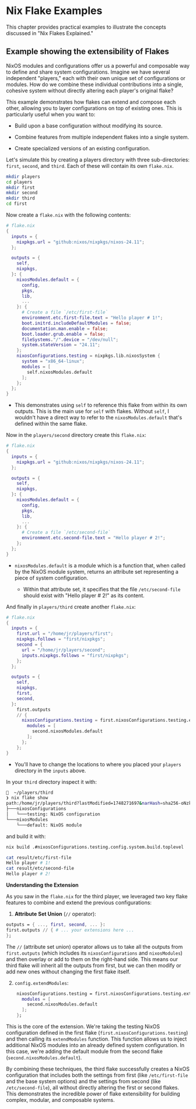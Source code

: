 # Nix Flake Examples

This chapter provides practical examples to illustrate the concepts discussed in
"Nix Flakes Explained."

## Example showing the extensibility of Flakes

NixOS modules and configurations offer us a powerful and composable way
to define and share system configurations. Imagine we have several independent
"players," each with their own unique set of configurations or modules. How do
we combine these individual contributions into a single, cohesive system
without directly altering each player's original flake?

This example demonstrates how flakes can extend and compose each other, allowing
you to layer configurations on top of existing ones. This is particularly
useful when you want to:

- Build upon a base configuration without modifying its source.

- Combine features from multiple independent flakes into a single system.

- Create specialized versions of an existing configuration.

Let's simulate this by creating a players directory with three sub-directories:
`first`, `second`, and `third`. Each of these will contain its own `flake.nix`.

```bash
mkdir players
cd players
mkdir first
mkdir second
mkdir third
cd first
```

Now create a `flake.nix` with the following contents:

```nix
# flake.nix
{
  inputs = {
    nixpkgs.url = "github:nixos/nixpkgs/nixos-24.11";
  };

  outputs = {
    self,
    nixpkgs,
  }: {
    nixosModules.default = {
      config,
      pkgs,
      lib,
      ...
    }: {
      # Create a file `/etc/first-file`
      environment.etc.first-file.text = "Hello player # 1!";
      boot.initrd.includeDefaultModules = false;
      documentation.man.enable = false;
      boot.loader.grub.enable = false;
      fileSystems."/".device = "/dev/null";
      system.stateVersion = "24.11";
    };
    nixosConfigurations.testing = nixpkgs.lib.nixosSystem {
      system = "x86_64-linux";
      modules = [
        self.nixosModules.default
      ];
    };
  };
}
```

- This demonstrates using `self` to reference this flake from within its own
  outputs. This is the main use for `self` with flakes. Without `self`, I wouldn't
  have a direct way to refer to the `nixosModules.default` that's defined within
  the same flake.

Now in the `players/second` directory create this `flake.nix`:

```nix
# flake.nix
{
  inputs = {
    nixpkgs.url = "github:nixos/nixpkgs/nixos-24.11";
  };

  outputs = {
    self,
    nixpkgs,
  }: {
    nixosModules.default = {
      config,
      pkgs,
      lib,
      ...
    }: {
      # Create a file `/etc/second-file`
      environment.etc.second-file.text = "Hello player # 2!";
    };
  };
}
```

- `nixosModules.default` is a module which is a function that, when called by
  the NixOS module system, returns an attribute set representing a piece of
  system configuration.

  - Within that attribute set, it specifies that the file `/etc/second-file`
    should exist with "Hello player # 2!" as its content.

And finally in `players/third` create another `flake.nix`:

```nix
# flake.nix
{
  inputs = {
    first.url = "/home/jr/players/first";
    nixpkgs.follows = "first/nixpkgs";
    second = {
      url = "/home/jr/players/second";
      inputs.nixpkgs.follows = "first/nixpkgs";
    };
  };

  outputs = {
    self,
    nixpkgs,
    first,
    second,
  }:
    first.outputs
    // {
      nixosConfigurations.testing = first.nixosConfigurations.testing.extendModules {
        modules = [
          second.nixosModules.default
        ];
      };
    };
}
```

- You'll have to change the locations to where you placed your `players`
  directory in the `inputs` above.

In your `third` directory inspect it with:

```bash
  ~/players/third
❯ nix flake show
path:/home/jr/players/third?lastModified=1748271697&narHash=sha256-oNzkC6X9hA0MpOBmJSZ89w4znXxv4Q5EkFhp0ewehY0%3D
├───nixosConfigurations
│   └───testing: NixOS configuration
└───nixosModules
    └───default: NixOS module
```

and build it with:

```bash
nix build .#nixosConfigurations.testing.config.system.build.toplevel
```

```bash
cat result/etc/first-file
Hello player # 1!
cat result/etc/second-file
Hello player # 2!
```

**Understanding the Extension**

As you saw in the `flake.nix` for the third player, we leveraged two key flake
features to combine and extend the previous configurations:

1. **Attribute Set Union** (`//` operator):

```nix
outputs = { ..., first, second, ... }:
first.outputs // { # ... your extensions here ...
};
```

The `//` (attribute set union) operator allows us to take all the outputs from
`first.outputs` (which includes its `nixosConfigurations` and `nixosModules`)
and then overlay or add to them on the right-hand side. This means our third
flake will inherit all the outputs from first, but we can then modify or add
new ones without changing the first flake itself.

2. `config.extendModules`:

```nix
    nixosConfigurations.testing = first.nixosConfigurations.testing.extendModules {
      modules = [
        second.nixosModules.default
      ];
    };
```

This is the core of the extension. We're taking the testing NixOS configuration
defined in the first flake (`first.nixosConfigurations.testing`) and then
calling its `extendModules` function. This function allows us to inject
additional NixOS modules into an already defined system configuration. In this
case, we're adding the default module from the second flake
(`second.nixosModules.default`).

By combining these techniques, the third flake successfully creates a NixOS
configuration that includes both the settings from first (like `/etc/first-file`
and the base system options) and the settings from second (like `/etc/second-file`),
all without directly altering the first or second flakes. This demonstrates the
incredible power of flake extensibility for building complex, modular, and
composable systems.
